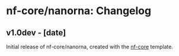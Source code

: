 # nf-core/nanorna: Changelog

## v1.0dev - [date]
Initial release of nf-core/nanorna, created with the [nf-core](http://nf-co.re/) template.
